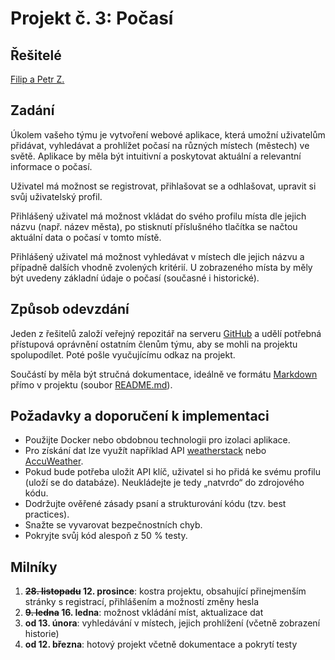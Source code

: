 # Projekt č. 3: Počasí

## Řešitelé
[Filip a Petr Z.](https://github.com/sloffilip/Pocasi_projekt)

## Zadání
Úkolem vašeho týmu je vytvoření webové aplikace, která umožní uživatelům přidávat, vyhledávat a prohlížet počasí na různých místech (městech) ve světě. Aplikace by měla být intuitivní a poskytovat aktuální a relevantní informace o počasí.

Uživatel má možnost se registrovat, přihlašovat se a odhlašovat, upravit si svůj uživatelský profil.

Přihlášený uživatel má možnost vkládat do svého profilu místa dle jejich názvu (např. název města), po stisknutí příslušného tlačítka se načtou aktuální data o počasí v tomto místě.

Přihlášený uživatel má možnost vyhledávat v místech dle jejich názvu a případně dalších vhodně zvolených kritérií. U zobrazeného místa by měly být uvedeny základní údaje o počasí (současné i historické).

## Způsob odevzdání
Jeden z řešitelů založí veřejný repozitář na serveru [GitHub](https://github.com/) a udělí potřebná přístupová oprávnění ostatním členům týmu, aby se mohli na projektu spolupodílet. Poté pošle vyučujícímu odkaz na projekt.

Součástí by měla být stručná dokumentace, ideálně ve formátu [Markdown](https://www.markdownguide.org/) přímo v projektu (soubor [README.md](https://docs.github.com/en/repositories/managing-your-repositorys-settings-and-features/customizing-your-repository/about-readmes)).

## Požadavky a doporučení k implementaci
 * Použijte Docker nebo obdobnou technologii pro izolaci aplikace.
 * Pro získání dat lze využít například API [weatherstack](https://weatherstack.com/) nebo [AccuWeather](https://developer.accuweather.com/).
 * Pokud bude potřeba uložit API klíč, uživatel si ho přidá ke svému profilu (uloží se do databáze). Neukládejte je tedy „natvrdo“ do zdrojového kódu.
 * Dodržujte ověřené zásady psaní a strukturování kódu (tzv. best practices).
 * Snažte se vyvarovat bezpečnostních chyb.
 * Pokryjte svůj kód alespoň z 50 % testy.

## Milníky
 1. **~~28. listopadu~~ 12. prosince**: kostra projektu, obsahující přinejmenším stránky s registrací, přihlášením a možností změny hesla
 2. **~~9. ledna~~ 16. ledna**: možnost vkládání míst, aktualizace dat
 3. **od 13. února**: vyhledávání v místech, jejich prohlížení (včetně zobrazení historie)
 4. **od 12. března**: hotový projekt včetně dokumentace a pokrytí testy
